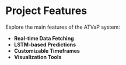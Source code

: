# Project Features

Explore the main features of the ATVaP system:

- **Real-time Data Fetching**
- **LSTM-based Predictions**
- **Customizable Timeframes**
- **Visualization Tools**
